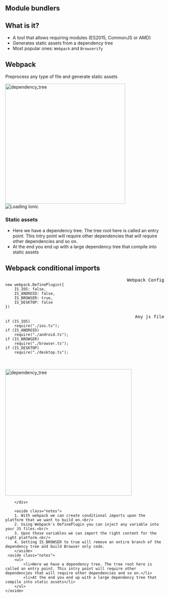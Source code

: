 <section>
    <h1>Module bundlers</h1>
</section>


<section>
    <h2>What is it?</h2>
    <ul>
        <li>A tool that allows requiring modules (ES2015, CommonJS or AMD)</li>
        <li>Generates static assets from a dependency tree</li>        
        <li>Most popular ones: <code class="snippet">Webpack</code> and <code class="snippet">Browserify</code></li>
    </ul>
</section>
<section>
    <h2>Webpack</h2>
    <p class="fragment">Preprocess any type of file and generate static assets</p>
    <div class="grid">
        <div class="unit two-thirds fragment">
            <img data-src="./img/dependency_tree.jpg" height="380" alt="dependency_tree">
        </div>
        <div class="unit one-third fragment"  style="position:relative;">
            <i class="fa fa-chevron-right" style="position: absolute; left: -40px; top:200px;"></i>
            <img data-src="./img/webpack_static_assets.jpg" alt="Loading Ionic">
            <h3>Static assets</h3>
        </div>
    </div>
     <aside class="notes">
        <ul>
            <li>Here we have a dependency tree. The tree root here is called an entry point. This intry point will require other dependencies that will require other dependencies and so on.</li>
            <li>At the end you end up with a large dependency tree that compile into static assets</li>
        </ul>
    </aside>
</section>
<section>
    <h2>Webpack conditional imports</h2>
    <div class="grid">
        <div class="unit half fragment">
        <pre style="margin:0; box-shadow: none; position:relative;">
            <code class="hljs">
new webpack.DefinePlugin({
    IS_IOS: false,
    IS_ANDROID: false,
    IS_BROWSER: true,
    IS_DESKTOP: false
})
            </code>
            <span style="position:absolute; right:0; top:0;">Webpack Config</span>
        </pre>
        <pre style="margin:0; box-shadow: none; position:relative; margin-top: -30px;">
            <code class="hljs">
if (IS_IOS)
    require("./ios.ts");
if (IS_ANDROID)
    require("./android.ts");
if (IS_BROWSER)
    require("./browser.ts");
if (IS_DESKTOP)
    require("./desktop.ts");
            </code>
            <span style="position:absolute; right:0; top:0;">Any js file</span>
        </pre>
        </div>
        <div class="unit half fragment">
        <img data-src="./img/dependency_tree_browser.jpg" height="400" alt="dependency_tree">
        </div>

        </div>

        <aside class="notes">
        1. With webpack we can create conditional imports upon the platform that we want to build on.<br/>
        2. Using Webpack's DefinePlugin you can inject any variable into your JS files.<br/>
        3. Upon those variables we can import the right content for the right platform.<br/>
        4. Setting IS_BROWSER to true will remove an entire branch of the dependency tree and build Browser only code.
        </aside>
     <aside class="notes">
        <ul>
            <li>Here we have a dependency tree. The tree root here is called an entry point. This intry point will require other dependencies that will require other dependencies and so on.</li>
            <li>At the end you end up with a large dependency tree that compile into static assets</li>
        </ul>
    </aside>
</section>